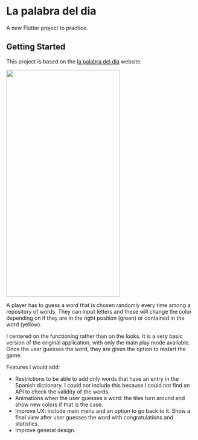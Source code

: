 # La palabra del dia

A new Flutter project to practice.

## Getting Started

This project is based on the [la palabra del dia](https://lapalabradeldia.com) website.

<img src="https://user-images.githubusercontent.com/95516694/216355977-fc283ef3-3405-47a7-a647-db1fb65e3346.png" width="300" height="600">

A player has to guess a word that is chosen randomly every time among a repository of words. They can input letters and these will change the color depending on if they are in the right position (green) or contained in the word (yellow).

I centered on the functioning rather than on the looks. It is a very basic version of the original application, with only the main play mode available. Once the user guesses the word, they are given the option to restart the game. 

Features I would add:
- Restrictions to be able to add only words that have an entry in the Spanish dictionary. I could not include this because I could not find an API to check the validity of the words.
- Animations when the user guesses a word: the tiles turn around and show new colors if that is the case.
- Improve UX: include main menu and an option to go back to it. Show a final view after user guesses the word with congratulations and statistics.
- Improve general design.
